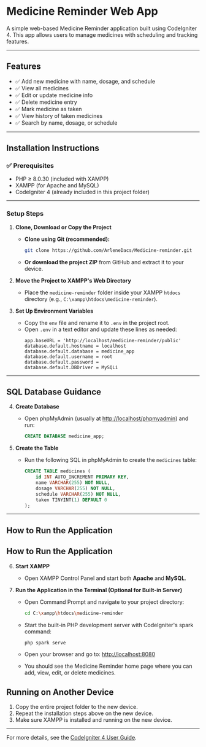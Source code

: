 # Medicine Reminder Web App

A simple web-based Medicine Reminder application built using CodeIgniter 4. This app allows users to manage medicines with scheduling and tracking features.

---

## Features

- ✅ Add new medicine with name, dosage, and schedule
- ✅ View all medicines
- ✅ Edit or update medicine info
- ✅ Delete medicine entry
- ✅ Mark medicine as taken
- ✅ View history of taken medicines
- ✅ Search by name, dosage, or schedule

---

## Installation Instructions

### ✅ Prerequisites

- PHP ≥ 8.0.30 (included with XAMPP)
- XAMPP (for Apache and MySQL)
- CodeIgniter 4 (already included in this project folder)

---

### Setup Steps

1. **Clone, Download or Copy the Project**

    - **Clone using Git (recommended):**
        ```bash
        git clone https://github.com/ArleneDacs/Medicine-reminder.git
        ```
    - **Or download the project ZIP** from GitHub and extract it to your device.


2. **Move the Project to XAMPP's Web Directory**

    - Place the `medicine-reminder` folder inside your XAMPP `htdocs` directory (e.g., `C:\xampp\htdocs\medicine-reminder`).

3. **Set Up Environment Variables**

    - Copy the `env` file and rename it to `.env` in the project root.
    - Open `.env` in a text editor and update these lines as needed:
        ```
        app.baseURL = 'http://localhost/medicine-reminder/public'
        database.default.hostname = localhost
        database.default.database = medicine_app
        database.default.username = root
        database.default.password =
        database.default.DBDriver = MySQLi
        ```

---

## SQL Database Guidance

4. **Create Database**

    - Open phpMyAdmin (usually at [http://localhost/phpmyadmin](http://localhost/phpmyadmin)) and run:
        ```sql
        CREATE DATABASE medicine_app;
        ```

5. **Create the Table**

    - Run the following SQL in phpMyAdmin to create the `medicines` table:
        ```sql
        CREATE TABLE medicines (
            id INT AUTO_INCREMENT PRIMARY KEY,
            name VARCHAR(255) NOT NULL,
            dosage VARCHAR(255) NOT NULL,
            schedule VARCHAR(255) NOT NULL,
            taken TINYINT(1) DEFAULT 0
        );
        ```

---

## How to Run the Application

## How to Run the Application

6. **Start XAMPP**

    - Open XAMPP Control Panel and start both **Apache** and **MySQL**.

7. **Run the Application in the Terminal (Optional for Built-in Server)**

    - Open Command Prompt and navigate to your project directory:
        ```bash
        cd C:\xampp\htdocs\medicine-reminder
        ```
    - Start the built-in PHP development server with CodeIgniter's spark command:
        ```bash
        php spark serve
        ```
    - Open your browser and go to: [http://localhost:8080](http://localhost:8080)

    - You should see the Medicine Reminder home page where you can add, view, edit, or delete medicines.

## Running on Another Device

1. Copy the entire project folder to the new device.
2. Repeat the installation steps above on the new device.
3. Make sure XAMPP is installed and running on the new device.

---

For more details, see the [CodeIgniter 4 User Guide](https://codeigniter.com/user_guide/).